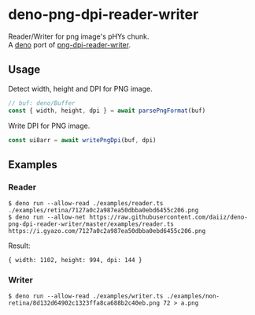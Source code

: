 # deno-png-dpi-reader-writer

Reader/Writer for png image's pHYs chunk. \
A [deno](https://github.com/denoland/deno) port of [png-dpi-reader-writer](https://github.com/daiiz/png-dpi-reader-writer).

## Usage
Detect width, height and DPI for PNG image.
```ts
// buf: deno/Buffer
const { width, height, dpi } = await parsePngFormat(buf)
```

Write DPI for PNG image.
```ts
const ui8arr = await writePngDpi(buf, dpi)
```

## Examples
### Reader
```
$ deno run --allow-read ./examples/reader.ts ./examples/retina/7127a0c2a987ea50dbba0ebd6455c206.png
$ deno run --allow-net https://raw.githubusercontent.com/daiiz/deno-png-dpi-reader-writer/master/examples/reader.ts https://i.gyazo.com/7127a0c2a987ea50dbba0ebd6455c206.png
```

Result:
```
{ width: 1102, height: 994, dpi: 144 }
```

### Writer
```
$ deno run --allow-read ./examples/writer.ts ./examples/non-retina/8d132d64902c1323ffa8ca688b2c40eb.png 72 > a.png
```
